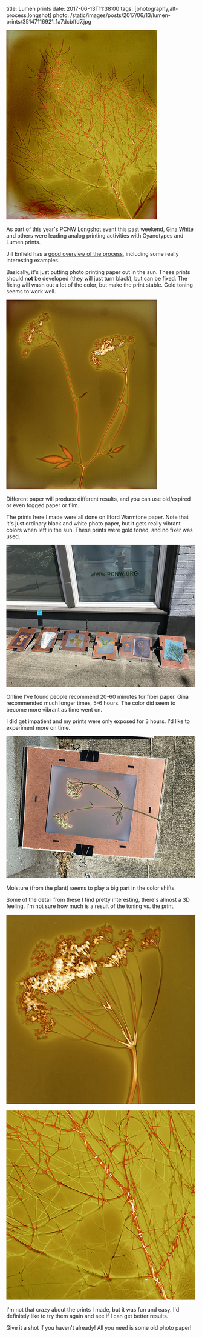 title: Lumen prints
date: 2017-06-13T11:38:00
tags: [photography,alt-process,longshot]
photo: /static/images/posts/2017/06/13/lumen-prints/35147116921_1a7dcbffd7.jpg

![Lumen print, fennel](/static/images/posts/2017/06/13/lumen-prints/35147116921_1a7dcbffd7.jpg)

As part of this year's PCNW [Longshot](http://pcnw.org/support/longshot/) event this past weekend,
[Gina White](http://ginawhitephoto.com/home.html) and others were leading analog printing activities with Cyanotypes and Lumen prints.

Jill Enfield has a [good overview of the process](http://masteringphoto.com/photographic-alternative-processes-lumen-prints/), including some really interesting examples.

Basically, it's just putting photo printing paper out in the sun.  These prints should **not** be developed (they will just turn black), but can be fixed.  The fixing will wash out a lot of the color, but make the print stable.  Gold toning seems to work well.

![Lumen print, garden flower](/static/images/posts/2017/06/13/lumen-prints/35110619222_2c0c5b8ebe.jpg)

Different paper will produce different results, and you can use old/expired or even fogged paper or film.

The prints here I made were all done on Ilford Warmtone paper.  Note that it's just ordinary black and white photo paper, but it gets really vibrant colors when left in the sun.  These prints were gold toned, and no fixer
was used.

![Lumen prints in progress](/static/images/posts/2017/06/13/lumen-prints/35288585225_c4391a03ea.jpg)

Online I've found people recommend 20-60 minutes for fiber paper.  Gina recommended much longer times, 5-6 hours.  The color did seem to become more vibrant as time went on.

I did get impatient and my prints were only exposed for 3 hours. I'd like to experiment more on time.

![Lumen print in progress](/static/images/posts/2017/06/13/lumen-prints/35248686576_ea5f08c674.jpg)

Moisture (from the plant) seems to play a big part in the color shifts.

Some of the detail from these I find pretty interesting, there's almost a 3D feeling.  I'm not sure how much is a result of the toning vs. the print.

![flower detail](/static/images/posts/2017/06/13/lumen-prints/34445202104_d6dc4027f3.jpg)

![fennel detail](/static/images/posts/2017/06/13/lumen-prints/35122872392_3bf460b196.jpg)

I'm not that crazy about the prints I made, but it was fun and easy.  I'd definitely like to try them again and see if I can get better results.

Give it a shot if you haven't already!  All you need is some old photo paper!
